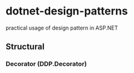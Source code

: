 # dotnet-design-patterns
practical usage of design pattern in ASP.NET

## Structural
### Decorator (DDP.Decorator)